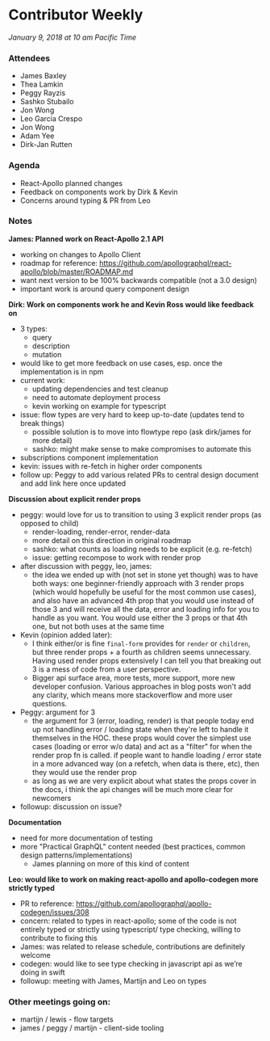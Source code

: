 # Contributor Weekly

*January 9, 2018 at 10 am Pacific Time*

### Attendees
- James Baxley
- Thea Lamkin
- Peggy Rayzis
- Sashko Stubailo
- Jon Wong
- Leo Garcia Crespo
- Jon Wong
- Adam Yee
- Dirk-Jan Rutten

### Agenda

- React-Apollo planned changes
- Feedback on components work by Dirk & Kevin
- Concerns around typing & PR from Leo

### Notes

**James: Planned work on React-Apollo 2.1 API**
- working on changes to Apollo Client
- roadmap for reference: https://github.com/apollographql/react-apollo/blob/master/ROADMAP.md
- want next version to be 100% backwards compatible (not a 3.0 design)
- important work is around query component design

**Dirk: Work on components work he and Kevin Ross would like feedback on**
- 3 types: 
  - query
  - description
  - mutation
- would like to get more feedback on use cases, esp. once the implementation is in npm
- current work:
  - updating dependencies and test cleanup
  - need to automate deployment process
  - kevin working on example for typescript
- issue: flow types are very hard to keep up-to-date (updates tend to break things)
  - possible solution is to move into flowtype repo (ask dirk/james for more detail)
  - sashko: might make sense to make compromises to automate this
- subscriptions component implementation
- kevin: issues with re-fetch in higher order components
- follow up: Peggy to add various related PRs to central design document and add link here once updated 

**Discussion about explicit render props** 
- peggy: would love for us to transition to using 3 explicit render props (as opposed to child)
  - render-loading, render-error, render-data
  - more detail on this direction in original roadmap
  - sashko: what counts as loading needs to be explicit (e.g. re-fetch)
  - issue: getting recompose to work with render prop
- after discussion with peggy, leo, james: 
  - the idea we ended up with (not set in stone yet though) was  to have both ways: one beginner-friendly approach with 3 render props (which would hopefully be useful for the most common use cases), and also have an advanced 4th prop that you would use instead of those 3 and will receive all the data, error and loading info for you to handle as you want. You would use either the 3 props or that 4th one, but not both uses at the same time
- Kevin (opinion added later): 
  - I think either/or is fine `final-form` provides for `render` or `children`, but three render props + a fourth as children seems unnecessary. Having used render props extensively I can tell you that breaking out 3 is a mess of code from a user perspective.
  - Bigger api surface area, more tests, more support, more new developer confusion.  Various approaches in blog posts won't add any clarity, which means more stackoverflow and more user questions.
- Peggy: argument for 3
  - the argument for 3 (error, loading, render) is that people today end up not handling error / loading state when they're left to handle it themselves in the HOC. these props would cover the simplest use cases (loading or error w/o data) and act as a "filter" for when the render prop fn is called. if people want to handle loading / error state in a more advanced way (on a refetch, when data is there, etc), then they would use the render prop
  - as long as we are very explicit about what states the props cover in the docs, i think the api changes will be much more clear for newcomers
- followup: discussion on issue?

**Documentation**
- need for more documentation of testing 
- more "Practical GraphQL" content needed (best practices, common design patterns/implementations)
  - James planning on more of this kind of content
  
**Leo: would like to work on making react-apollo and apollo-codegen more strictly typed**
- PR to reference: https://github.com/apollographql/apollo-codegen/issues/308
- concern: related to types in react-apollo; some of the code is not entirely typed or strictly using typescript/ type checking, willing to contribute to fixing this
- James: was related to release schedule, contributions are definitely welcome
- codegen: would like to see type checking in javascript api as we’re doing in swift
- followup: meeting with James, Martijn and Leo on types

### Other meetings going on:
- martijn / lewis - flow targets
- james / peggy / martijn - client-side tooling







  








